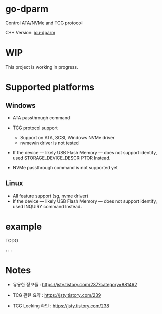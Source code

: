 # go-dparm

Control ATA/NVMe and TCG protocol

C++ Version: [jcu-dparm](https://github.com/jc-lab/jcu-dparm)

# WIP

This project is working in progress.

# Supported platforms

## Windows

* ATA passthrough command
* TCG protocol support
    - Support on ATA, SCSI, Windows NVMe driver
    - nvmewin driver is not tested
* If the device ― likely USB Flash Memory ― does not support identify, used STORAGE_DEVICE_DESCRIPTOR Instead.

* NVMe passthrough command is not supported yet

## Linux

* All feature support (sg, nvme driver)
* If the device ― likely USB Flash Memory ― does not support identify, used INQUIRY command Instead.


# example

TODO

```go
...
```


# Notes

* 유용한 정보들 : https://jsty.tistory.com/237?category=881462

* TCG 관련 요약 : https://jsty.tistory.com/239

* TCG Locking 확인 : https://jsty.tistory.com/238